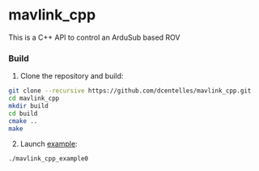 # mavlink_cpp
This is a C++ API to control an ArduSub based ROV

### Build
1. Clone the repository and build:
```bash
git clone --recursive https://github.com/dcentelles/mavlink_cpp.git
cd mavlink_cpp
mkdir build
cd build
cmake ..
make
```
2. Launch [example](https://github.com/dcentelles/mavlink_cpp/blob/master/src/main/mavlink_cpp_example0.cpp):
```bash
./mavlink_cpp_example0
```
